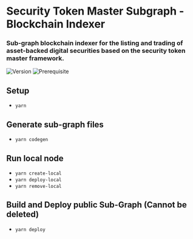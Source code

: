 # Security Token Master Subgraph - Blockchain Indexer

### Sub-graph blockchain indexer for the listing and trading of asset-backed digital securities based on the security token master framework.

![Version](https://img.shields.io/badge/version-0.1.0-blue.svg?cacheSeconds=2592000)
![Prerequisite](https://img.shields.io/badge/node-%3E%3D10.0-blue.svg)

## Setup
- `yarn`

## Generate sub-graph files
- `yarn codegen`

## Run local node
- `yarn create-local`
- `yarn deploy-local`
- `yarn remove-local`

## Build and Deploy public Sub-Graph (Cannot be deleted)
- `yarn deploy`
